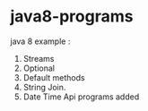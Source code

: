 # java8-programs

java 8 example :
1. Streams
2. Optional 
3. Default methods
4. String Join.
5. Date Time Api programs added